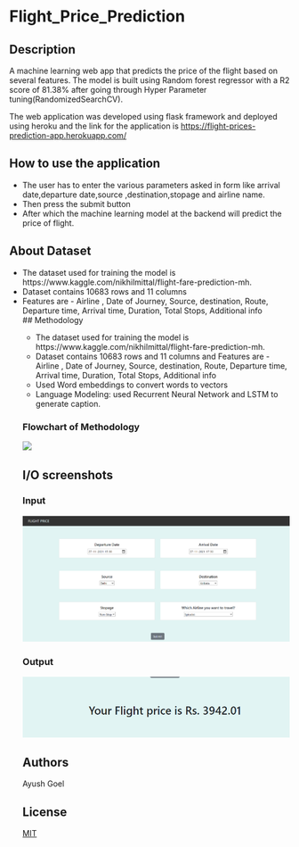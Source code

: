 # Flight_Price_Prediction
## Description
A machine learning web app that predicts the price of the flight based on several features. The model is built using Random forest regressor with a R2 score of 81.38% after going through Hyper Parameter tuning(RandomizedSearchCV).

The web application was developed using flask framework and deployed using heroku and the link for the application is https://flight-prices-prediction-app.herokuapp.com/

## How to use the application
<ul>
<li>The user has to enter the various parameters asked in form like arrival date,departure date,source ,destination,stopage and airline name.</li>
<li>Then press the submit button</li>
<li>After which the machine learning model at the backend will predict the price of flight.</li>
</ul>

## About Dataset
<ul>
<li>The dataset used for training the model is  https://www.kaggle.com/nikhilmittal/flight-fare-prediction-mh.</li>
<li>Dataset contains 10683 rows and 11 columns</li>
<li>Features are - Airline , Date of Journey, Source, destination, Route, Departure time, Arrival time, Duration, Total Stops, Additional info</li>
## Methodology
<ul>
<li>The dataset used for training the model is  https://www.kaggle.com/nikhilmittal/flight-fare-prediction-mh.</li>
<li>Dataset contains 10683 rows and 11 columns and Features are - Airline , Date of Journey, Source, destination, Route, Departure time, Arrival time, Duration, Total Stops, Additional info</li>
<li>Used Word embeddings to convert words to vectors</li>
<li>Language Modeling: used Recurrent Neural Network and LSTM to generate caption.</li>
</ul>

### Flowchart of Methodology
![](Flowchart_of_Methodology.JPG)

## I/O screenshots
### Input
![](/Screenshots/Input.png)
### Output
![](/Screenshots/Output.png)

## Authors
Ayush Goel

## License
[MIT](https://choosealicense.com/licenses/mit/)
